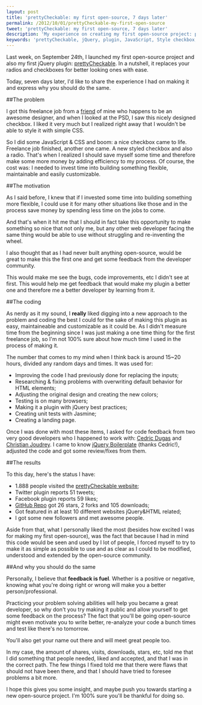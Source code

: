 ```yaml
---
layout: post
title: 'prettyCheckable: my first open-source, 7 days later'
permalink: /2012/10/01/prettyCheckable-my-first-open-source
tweet: 'prettyCheckable: my first open-source, 7 days later'
description: 'My experience on creating my first open-source project: prettyCheckable. What was great and why you should do the same'
keywords: 'prettyCheckable, jQuery, plugin, JavaScript, Style checkbox, Style radio, CSS radio checkbox'
---
```


Last week, on September 24th, I launched my first open-source project and also my first jQuery plugin: <a href="http://arthurgouveia.com/prettyCheckable" target="_blank">prettyCheckable</a>. In a nutshell, it replaces your radios and checkboxes for better looking ones with ease.

Today, seven days later, I'd like to share the experience I had on making it and express why you should do the same.

##The problem

I got this freelance job from a <a href="http://ilustrebob.com.br" target="_blank">friend</a> of mine who happens to be an awesome designer, and when I looked at the PSD, I saw this nicely designed checkbox. I liked it very much but I realized right away that I wouldn't be able to style it with simple CSS.

So I did some JavaScript & CSS and boom: a nice checkbox came to life. Freelance job finished, another one came. A new styled checkbox and also a radio. That's when I realized I should save myself some time and therefore make some more money by adding efficiency to my process. Of course, the cost was: I needed to invest time into building something flexible, maintainable and easily customizable.

##The motivation

As I said before, I knew that if I invested some time into building something more flexible, I could use it for many other situations like those and in the process save money by spending less time on the jobs to come.

And that's when it hit me that I should in fact take this opportunity to make something so nice that not only me, but any other web developer facing the same thing would be able to use without struggling and re-inventing the wheel. 

I also thought that as I had never built anything open-source, would be great to make this the first one and get some feedback from the developer community. 

This would make me see the bugs, code improvements, etc I didn't see at first. This would help me get feedback that would make my plugin a better one and therefore me a better developer by learning from it.

##The coding

As nerdy as it my sound, I **really** liked digging into a new approach to the problem and coding the best I could for the sake of making this plugin as easy, maintaineable and customizable as it could be. As I didn't measure time from the beginning since I was just making a one time thing for the first freelance job, so I'm not 100% sure about how much time I used in the process of making it.

The number that comes to my mind when I think back is around 15~20 hours, divided any random days and times. It was used for:

+ Improving the code I had previously done for replacing the inputs;
+ Researching & fixing problems with overwriting default behavior for HTML elements;
+ Adjusting the original design and creating the new colors;
+ Testing is on many browsers;
+ Making it a plugin with jQuery best practices;
+ Creating unit tests with Jasmine;
+ Creating a landing page.

Once I was done with most these items, I asked for code feedback from two very good developers who I happened to work with: <a href="http://twitter.com/PosAbsolute" target="_blank">Cedric Dugas</a> and <a href="http://twitter.com/cjoudrey" target="_blank">Christian Joudrey</a>. I came to know <a href="http://jqueryboilerplate.com/" target="_blank">jQuery Boilerplate</a> (thanks Cedric!), adjusted the code and got some review/fixes from them.

##The results

To this day, here's the status I have:

+ 1.888 people visited the <a href="http://arthurgouveia.com/prettyCheckable" target="_blank">prettyCheckable website</a>;
+ Twitter plugin reports 51 tweets;
+ Facebook plugin reports 59 likes;
+ <a href="https://github.com/arthurgouveia/prettyCheckable" target="_blank">GitHub Repo</a> got 26 stars, 2 forks and 105 downloads;
+ Got featured in at least 10 different websites jQuery&HTML related;
+ I got some new followers and met awesome people.

Aside from that, what I personally liked the most (besides how excited I was for making my first open-source), was the fact that because I had in mind this code would be seen and used by I lot of people, I forced myself to try to make it as simple as possible to use and as clear as I could to be modified, understood and extended by the open-source community.

##And why you should do the same

Personally, I believe that **feedback is fuel**. Whether is a positive or negative, knowing what you're doing right or wrong will make you a better person/professional.

Practicing your problem solving abilities will help you became a great developer, so why don't you try making it public and allow yourself to get some feedback on the process? The fact that you'll be going open-source might even motivate you to write better, re-analyze your code a bunch times and test like there's no tomorrow.

You'll also get your name out there and will meet great people too.

In my case, the amount of shares, visits, downloads, stars, etc, told me that I did something that people needed, liked and accepted, and that I was in the correct path. The few things I fixed told me that there were flaws that should not have been there, and that I should have tried to foresee problems a bit more.

I hope this gives you some insight, and maybe push you towards starting a new open-source project. I'm 100% sure you'll be thankful for doing so.